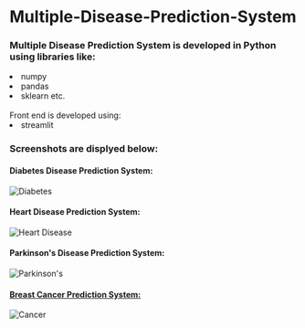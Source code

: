 # Multiple-Disease-Prediction-System 
### Multiple Disease Prediction System is developed in Python using libraries like:
<li>numpy<br><li>pandas<br><li>sklearn etc.</br><br> Front end is developed using:<li> streamlit</br>

### Screenshots are displyed below:

#### Diabetes Disease Prediction System:
![Diabetes](https://github.com/skrShailesh/Multiple-Disease-Prediction-System/assets/114929285/21c7872f-1619-4495-89c9-c816a3a1b12b)
#### Heart Disease Prediction System:
![Heart Disease](https://github.com/skrShailesh/Multiple-Disease-Prediction-System/assets/114929285/79498679-ecda-49cb-bc65-9178401ada35)
#### Parkinson's Disease Prediction System:
![Parkinson's](https://github.com/skrShailesh/Multiple-Disease-Prediction-System/assets/114929285/a37cac38-cf71-49cc-b527-5e8728c7654c)
#### <u> Breast Cancer Prediction System:</u>
![Cancer](https://github.com/skrShailesh/Multiple-Disease-Prediction-System/assets/114929285/dde444a8-48eb-48a7-8903-1fb74f18f1a4)
